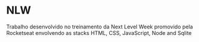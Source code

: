 # NLW

Trabalho desenvolvido no treinamento da Next Level Week promovido pela Rocketseat envolvendo as stacks 
HTML, CSS, JavaScript, Node and Sqlite
